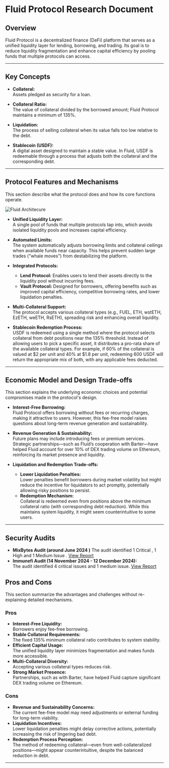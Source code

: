 # Fluid Protocol Research Document

## Overview
Fluid Protocol is a decentralized finance (DeFi) platform that serves as a unified liquidity layer for lending, borrowing, and trading. Its goal is to reduce liquidity fragmentation and enhance capital efficiency by pooling funds that multiple protocols can access.

---

## Key Concepts
- **Collateral:**  
  Assets pledged as security for a loan.
  
- **Collateral Ratio:**  
  The value of collateral divided by the borrowed amount; Fluid Protocol maintains a minimum of 135%.
  
- **Liquidation:**  
  The process of selling collateral when its value falls too low relative to the debt.
  
- **Stablecoin (USDF):**  
  A digital asset designed to maintain a stable value. In Fluid, USDF is redeemable through a process that adjusts both the collateral and the corresponding debt.

---

## Protocol Features and Mechanisms

This section describe what the protocol does and how its core functions operate.

![Fluid Architecure](https://github.com/user-attachments/assets/8595f8cf-07f0-421d-9ce3-ede65bd55d55)


- **Unified Liquidity Layer:**  
  A single pool of funds that multiple protocols tap into, which avoids isolated liquidity pools and increases capital efficiency.

- **Automated Limits:**  
  The system automatically adjusts borrowing limits and collateral ceilings when available funds near capacity. This helps prevent sudden large trades ("whale moves") from destabilizing the platform.

- **Integrated Protocols:**  
  - **Lend Protocol:** Enables users to lend their assets directly to the liquidity pool without incurring fees.  
  - **Vault Protocol:** Designed for borrowers, offering benefits such as improved capital efficiency, competitive borrowing rates, and lower liquidation penalties.

- **Multi-Collateral Support:**  
  The protocol accepts various collateral types (e.g., FUEL, ETH, wstETH, EzETH, weETH, RsETH), spreading risk and enhancing overall liquidity.

- **Stablecoin Redemption Process:**  
  USDF is redeemed using a single method where the protocol selects collateral from debt positions near the 135% threshold. Instead of allowing users to pick a specific asset, it distributes a pro-rata share of the available collateral types. For example, if 60% of the collateral is valued at $2 per unit and 40% at $1.8 per unit, redeeming 600 USDF will return the appropriate mix of both, with any applicable fees deducted.

---

## Economic Model and Design Trade-offs
This section explains the underlying economic choices and potential compromises made in the protocol's design.

- **Interest-Free Borrowing:**  
  Fluid Protocol offers borrowing without fees or recurring charges, making it attractive to users. However, this fee-free model raises questions about long-term revenue generation and sustainability.

- **Revenue Generation & Sustainability:**  
  Future plans may include introducing fees or premium services. Strategic partnerships—such as Fluid’s cooperation with Barter—have helped Fluid account for over 10% of DEX trading volume on Ethereum, reinforcing its market presence and liquidity.

- **Liquidation and Redemption Trade-offs:**  
  - **Lower Liquidation Penalties:**  
    Lower penalties benefit borrowers during market volatility but might reduce the incentive for liquidators to act promptly, potentially allowing risky positions to persist.
  - **Redemption Mechanism:**  
    Collateral is redeemed even from positions above the minimum collateral ratio (with corresponding debt reduction). While this maintains system liquidity, it might seem counterintuitive to some users.

---
## Security Audits
- **MixBytes Audit (around June 2024 )**
  The audit identified 1 Critical , 1 High and 1 Medium Issue . [View Report](https://github.com/mixbytes/audits_public/blob/master/Instadapp/Fluid/README.md#finding-severity-breakdown)
- **Immunefi Audit (14 November 2024 - 12 December 2024):**  
  The audit identified 4 critical issues and 1 medium issue. [View Report](https://reports.immunefi.com/fluid-protocol)
  

## Pros and Cons
This section summarize the advantages and challenges without re-explaining detailed mechanisms.

### Pros
- **Interest-Free Liquidity:**  
  Borrowers enjoy fee-free borrowing.
- **Stable Collateral Requirements:**  
  The fixed 135% minimum collateral ratio contributes to system stability.
- **Efficient Capital Usage:**  
  The unified liquidity layer minimizes fragmentation and makes funds more accessible.
- **Multi-Collateral Diversity:**  
  Accepting various collateral types reduces risk.
- **Strong Market Presence:**  
  Partnerships, such as with Barter, have helped Fluid capture significant DEX trading volume on Ethereum.

### Cons
- **Revenue and Sustainability Concerns:**  
  The current fee-free model may need adjustments or external funding for long-term viability.
- **Liquidation Incentives:**  
  Lower liquidation penalties might delay corrective actions, potentially increasing the risk of lingering bad debt.
- **Redemption Process Perception:**  
  The method of redeeming collateral—even from well-collateralized positions—might appear counterintuitive, despite the balanced reduction in debt.

---


